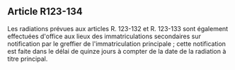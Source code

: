 Article R123-134
----
Les radiations prévues aux articles R. 123-132 et R. 123-133 sont également
effectuées d'office aux lieux des immatriculations secondaires sur notification
par le greffier de l'immatriculation principale ; cette notification est faite
dans le délai de quinze jours à compter de la date de la radiation à titre
principal.
